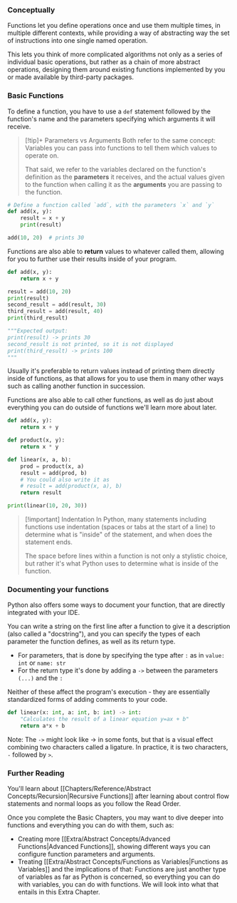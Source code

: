 ### Conceptually
Functions let you define operations once and use them multiple times, in multiple different contexts, while providing a way of abstracting way the set of instructions into one single named operation.

This lets you think of more complicated algorithms not only as a series of individual basic operations, but rather as a chain of more abstract operations, designing them around existing functions implemented by you or made available by third-party packages.

### Basic Functions

To define a function, you have to use a `def` statement followed by the function's name and the parameters specifying which arguments it will receive.

> [!tip]+ Parameters vs Arguments
> Both refer to the same concept: Variables you can pass into functions to tell them which values to operate on.
> 
> That said, we refer to the variables declared on the function's definition as the **parameters** it receives, and the actual values given to the function when calling it as the **arguments** you are passing to the function.

```py
# Define a function called `add`, with the parameters `x` and `y`
def add(x, y):
	result = x + y
	print(result)

add(10, 20)  # prints 30
```

Functions are also able to **return** values to whatever called them, allowing for you to further use their results inside of your program.

```py
def add(x, y):
	return x + y

result = add(10, 20)
print(result)
second_result = add(result, 30)
third_result = add(result, 40)
print(third_result)

"""Expected output:
print(result) -> prints 30
second_result is not printed, so it is not displayed
print(third_result) -> prints 100
"""
```

Usually it's preferable to return values instead of printing them directly inside of functions, as that allows for you to use them in many other ways such as calling another function in succession.

Functions are also able to call other functions, as well as do just about everything you can do outside of functions we'll learn more about later.
```py
def add(x, y):
	return x + y

def product(x, y):
	return x * y

def linear(x, a, b):
	prod = product(x, a)
	result = add(prod, b)
	# You could also write it as
	# result = add(product(x, a), b)
	return result

print(linear(10, 20, 30))
```

> [!important] Indentation
> In Python, many statements including functions use indentation (spaces or tabs at the start of a line) to determine what is "inside" of the statement, and when does the statement ends.
> 
> The space before lines within a function is not only a stylistic choice, but rather it's what Python uses to determine what is inside of the function.

### Documenting your functions

Python also offers some ways to document your function, that are directly integrated with your IDE.

You can write a string on the first line after a function to give it a description (also called a "docstring"), and you can specify the types of each parameter the function defines, as well as its return type.
- For parameters, that is done by specifying the type after `:` as in `value: int` or `name: str` 
- For the return type it's done by adding a `->` between the parameters `(...)` and the `:`


Neither of these affect the program's execution - they are essentially standardized forms of adding comments to your code.

```py
def linear(x: int, a: int, b: int) -> int:
	"Calculates the result of a linear equation y=ax + b"
	return a*x + b
```

Note: The `->` might look like $\to$ in some fonts, but that is a visual effect combining two characters called a ligature. In practice, it is two characters, `-` followed by `>`.

### Further Reading

You'll learn about [[Chapters/Reference/Abstract Concepts/Recursion|Recursive Functions]] after learning about control flow statements and normal loops as you follow the Read Order.

Once you complete the Basic Chapters, you may want to dive deeper into functions and everything you can do with them, such as:
- Creating more [[Extra/Abstract Concepts/Advanced Functions|Advanced Functions]], showing different ways you can configure function parameters and arguments.
- Treating [[Extra/Abstract Concepts/Functions as Variables|Functions as Variables]] and the implications of that: Functions are just another type of variables as far as Python is concerned, so everything you can do with variables, you can do with functions. We will look into what that entails in this Extra Chapter.
